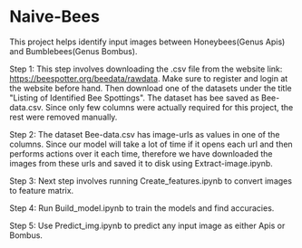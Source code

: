 # Naive-Bees

This project helps identify input images between Honeybees(Genus Apis) and Bumblebees(Genus Bombus).

Step 1: This step involves downloading the .csv file from the website link: https://beespotter.org/beedata/rawdata. Make sure to register and login at the website before hand. Then download one of the datasets under the title "Listing of Identified Bee Spottings". The dataset has bee saved as Bee-data.csv. Since only few columns were actually required for this project, the rest were removed manually.

Step 2: The dataset Bee-data.csv has image-urls as values in one of the columns. Since our model will take a lot of time if it opens each url and then performs actions over it each time, therefore we have downloaded the images from these urls and saved it to disk using Extract-image.ipynb.

Step 3: Next step involves running Create_features.ipynb to convert images to feature matrix.

Step 4: Run Build_model.ipynb to train the models and find accuracies.

Step 5: Use Predict_img.ipynb to predict any input image as either Apis or Bombus.